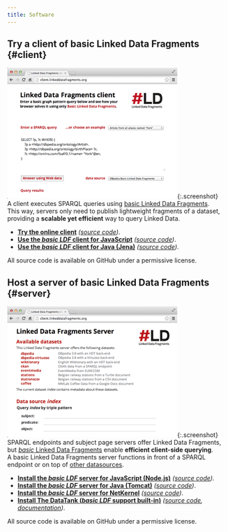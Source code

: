 ```yaml
---
title: Software
---
```


## Try a client of basic Linked Data Fragments {#client}

[![](/images/client.png)](http://client.linkeddatafragments.org/){:.screenshot}
A client executes SPARQL queries
using [basic Linked Data Fragments](/concept/#basic-ldf).
<br>
This way, servers only need to publish lightweight fragments of a dataset,
<br>
providing a **scalable yet efficient** way to query Linked Data.

- [**Try the online client**](http://client.linkeddatafragments.org/)
  _([source code](http://client.linkeddatafragments.org/))_.
- [**Use the _basic LDF_ client for JavaScript**](https://github.com/LinkedDataFragments/Client.js)
  _([source code](https://github.com/LinkedDataFragments/Client.js))_.
- [**Use the _basic LDF_ client for Java (Jena)**](https://github.com/LinkedDataFragments/Client.Java)
  _([source code](https://github.com/LinkedDataFragments/Client.Java))_.

All source code is available on GitHub under a permissive license.

## Host a server of basic Linked Data Fragments {#server}

[![](/images/server.png)](http://data.linkeddatafragments.org/){:.screenshot}
SPARQL endpoints and subject page servers offer Linked Data Fragments,
<br>
but [_basic_ Linked Data Fragments](/concept/#basic-ldf)
enable **efficient client-side querying**.
<br>
A basic Linked Data Fragments server
functions in front of a SPARQL endpoint
or on top of [other datasources](https://github.com/LinkedDataFragments/Server#supported-data-sources).

- [**Install the _basic LDF_ server for JavaScript (Node.js)**](https://github.com/LinkedDataFragments/Server.js)
  _([source code](https://github.com/LinkedDataFragments/Server.js))_.
- [**Install the _basic LDF_ server for Java (Tomcat)**](https://github.com/LinkedDataFragments/Server.java)
  _([source code](https://github.com/LinkedDataFragments/Server.java))_.
- [**Install the _basic LDF_ server for NetKernel**](https://github.com/elephantbirdconsulting/netkernel-contribution/)
  _([source code](https://github.com/elephantbirdconsulting/netkernel-contribution/blob/master/urn.com.elbeesee.triplestore.httpclient/com/elbeesee/triplestore/httpclient/FragmentsAccessor.java))_.
- [**Install The DataTank (_basic LDF_ support built-in)**](http://thedatatank.com/)
  _([source code](https://github.com/tdt/triples), [documentation](http://docs.thedatatank.com/))_.

All source code is available on GitHub under a permissive license.
